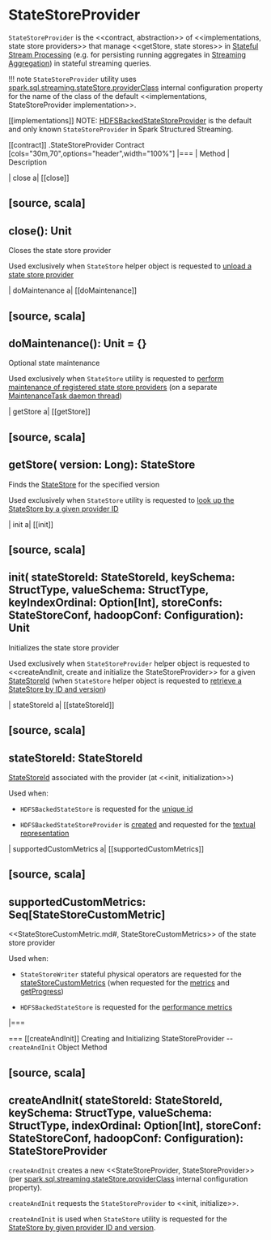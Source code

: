 # StateStoreProvider

`StateStoreProvider` is the <<contract, abstraction>> of <<implementations, state store providers>> that manage <<getStore, state stores>> in [Stateful Stream Processing](stateful-stream-processing/index.md) (e.g. for persisting running aggregates in [Streaming Aggregation](streaming-aggregation/index.md)) in stateful streaming queries.

!!! note
    `StateStoreProvider` utility uses [spark.sql.streaming.stateStore.providerClass](configuration-properties.md#spark.sql.streaming.stateStore.providerClass) internal configuration property for the name of the class of the default <<implementations, StateStoreProvider implementation>>.

[[implementations]]
NOTE: [HDFSBackedStateStoreProvider](HDFSBackedStateStoreProvider.md) is the default and only known `StateStoreProvider` in Spark Structured Streaming.

[[contract]]
.StateStoreProvider Contract
[cols="30m,70",options="header",width="100%"]
|===
| Method
| Description

| close
a| [[close]]

[source, scala]
----
close(): Unit
----

Closes the state store provider

Used exclusively when `StateStore` helper object is requested to [unload a state store provider](StateStore.md#unload)

| doMaintenance
a| [[doMaintenance]]

[source, scala]
----
doMaintenance(): Unit = {}
----

Optional state maintenance

Used exclusively when `StateStore` utility is requested to [perform maintenance of registered state store providers](StateStore.md#doMaintenance) (on a separate [MaintenanceTask daemon thread](StateStore.md#MaintenanceTask))

| getStore
a| [[getStore]]

[source, scala]
----
getStore(
  version: Long): StateStore
----

Finds the [StateStore](StateStore.md) for the specified version

Used exclusively when `StateStore` utility is requested to [look up the StateStore by a given provider ID](StateStore.md#get-StateStore)

| init
a| [[init]]

[source, scala]
----
init(
  stateStoreId: StateStoreId,
  keySchema: StructType,
  valueSchema: StructType,
  keyIndexOrdinal: Option[Int],
  storeConfs: StateStoreConf,
  hadoopConf: Configuration): Unit
----

Initializes the state store provider

Used exclusively when `StateStoreProvider` helper object is requested to <<createAndInit, create and initialize the StateStoreProvider>> for a given [StateStoreId](spark-sql-streaming-StateStoreId.md) (when `StateStore` helper object is requested to [retrieve a StateStore by ID and version](StateStore.md#get-StateStore))

| stateStoreId
a| [[stateStoreId]]

[source, scala]
----
stateStoreId: StateStoreId
----

[StateStoreId](spark-sql-streaming-StateStoreId.md) associated with the provider (at <<init, initialization>>)

Used when:

* `HDFSBackedStateStore` is requested for the [unique id](HDFSBackedStateStore.md#id)

* `HDFSBackedStateStoreProvider` is [created](HDFSBackedStateStoreProvider.md#baseDir) and requested for the [textual representation](HDFSBackedStateStoreProvider.md#toString)

| supportedCustomMetrics
a| [[supportedCustomMetrics]]

[source, scala]
----
supportedCustomMetrics: Seq[StateStoreCustomMetric]
----

<<StateStoreCustomMetric.md#, StateStoreCustomMetrics>> of the state store provider

Used when:

* `StateStoreWriter` stateful physical operators are requested for the [stateStoreCustomMetrics](physical-operators/StateStoreWriter.md#stateStoreCustomMetrics) (when requested for the [metrics](physical-operators/StateStoreWriter.md#metrics) and [getProgress](physical-operators/StateStoreWriter.md#getProgress))

* `HDFSBackedStateStore` is requested for the [performance metrics](HDFSBackedStateStore.md#metrics)

|===

=== [[createAndInit]] Creating and Initializing StateStoreProvider -- `createAndInit` Object Method

[source, scala]
----
createAndInit(
  stateStoreId: StateStoreId,
  keySchema: StructType,
  valueSchema: StructType,
  indexOrdinal: Option[Int],
  storeConf: StateStoreConf,
  hadoopConf: Configuration): StateStoreProvider
----

`createAndInit` creates a new <<StateStoreProvider, StateStoreProvider>> (per [spark.sql.streaming.stateStore.providerClass](configuration-properties.md#spark.sql.streaming.stateStore.providerClass) internal configuration property).

`createAndInit` requests the `StateStoreProvider` to <<init, initialize>>.

`createAndInit` is used when `StateStore` utility is requested for the [StateStore by given provider ID and version](StateStore.md#get-StateStore).
